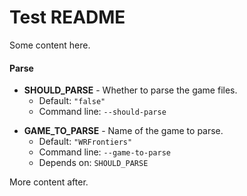 # Test README

Some content here.

<!-- BEGIN_GENERATED_OPTIONS -->
#### Parse

- **SHOULD_PARSE** - Whether to parse the game files.
  - Default: `"false"`
  - Command line: `--should-parse`

* **GAME_TO_PARSE** - Name of the game to parse.
  - Default: `"WRFrontiers"`
  - Command line: `--game-to-parse`
  - Depends on: `SHOULD_PARSE`


<!-- END_GENERATED_OPTIONS -->

More content after.
